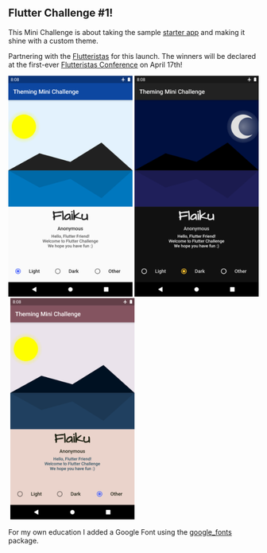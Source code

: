 ## Flutter Challenge #1!

This Mini Challenge is about taking the sample [starter app](https://github.com/Flutter-Challenge/mini_challenge_1_starter_app/) and making it shine with a custom theme.

Partnering with the [Flutteristas](https://flutteristas.org/) for this launch. The winners will be declared at the first-ever [Flutteristas Conference](https://ti.to/flutteristas/flutteristas-2021) on April 17th!

<img src="assets/light.png" alt="light" width="250"/>&nbsp;<img src="assets/dark.png" alt="dark" width="250"/>&nbsp;<img src="assets/other.png" alt="other" width="250"/>

For my own education I added a Google Font using the [google_fonts](https://pub.dev/packages/google_fonts) package.
